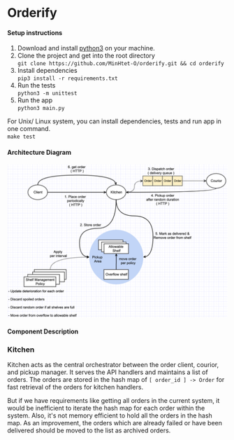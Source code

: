 # Orderify

#### Setup instructions
1. Download and install [python3](https://www.python.org/downloads/) on your machine.
2. Clone the project and get into the root directory <br>```git clone https://github.com/MinHtet-O/orderify.git && cd orderify```
3. Install dependencies <br>```pip3 install -r requirements.txt```
4. Run the tests <br>```python3 -m unittest```
5. Run the app <br>```python3 main.py```

For Unix/ Linux system, you can install dependencies, tests and run app in one command.<br>```make test```

#### Architecture Diagram
![alt text](https://github.com/MinHtet-O/orderify/blob/main/resources/diagrams/3_final_after_refactoring.png)

#### Component Description

### Kitchen
Kitchen acts as the central orchestrator between the order client, courior, and pickup manager.
It serves the API handlers and maintains a list of orders. 
The orders are stored in the hash map of `````[ order_id ] -> Order````` for fast retrieval of the orders for kitchen handlers.

But if we have requirements like getting all orders in the current system, it would be inefficient to iterate the hash map for each order within the system. Also, it's not memory efficient to hold all the orders in the hash map.  As an improvement, the orders which are already failed or have been delivered should be moved to the list as archived orders.

